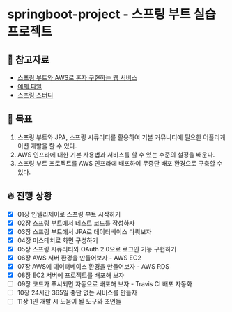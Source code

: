 # springboot-project - 스프링 부트 실습 프로젝트

## 📘 참고자료

- [스프링 부트와 AWS로 혼자 구현하는 웹 서비스](https://book.naver.com/bookdb/book_detail.nhn?bid=15871738)
- [예제 파일](https://bit.ly/fr-springboot)
- [스프링 스터디](https://github.com/kjsu0209/SpringStudy)

## 🧸 목표
1. 스프링 부트와 JPA, 스프링 시큐리티를 활용하여 기본 커뮤니티에 필요한 어플리케이션 개발을 할 수 있다.
2. AWS 인프라에 대한 기본 사용법과 서비스를 할 수 있는 수준의 설정을 배운다.
3. 스프링 부트 프로젝트를 AWS 인프라에 배포하여 무중단 배포 환경으로 구축할 수 있다.

## 🔥 진행 상황
- [X] 01장 인텔리제이로 스프링 부트 시작하기
- [X] 02장 스프링 부트에서 테스트 코드를 작성하자
- [X] 03장 스프링 부트에서 JPA로 데이터베이스 다뤄보자
- [X] 04장 머스테치로 화면 구성하기
- [X] 05장 스프링 시큐리티와 OAuth 2.0으로 로그인 기능 구현하기
- [X] 06장 AWS 서버 환경을 만들어보자 - AWS EC2
- [X] 07장 AWS에 데이터베이스 환경을 만들어보자 - AWS RDS
- [X] 08장 EC2 서버에 프로젝트를 배포해 보자
- [ ] 09장 코드가 푸시되면 자동으로 배포해 보자 - Travis CI 배포 자동화
- [ ] 10장 24시간 365일 중단 없는 서비스를 만들자
- [ ] 11장 1인 개발 시 도움이 될 도구와 조언들
